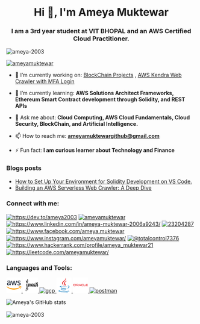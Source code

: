 <h1 align="center">Hi 👋, I'm Ameya Muktewar</h1>
<h3 align="center">I am a 3rd year student at VIT BHOPAL and an AWS Certified Cloud Practitioner.</h3>

<p align="left"> <img src="https://komarev.com/ghpvc/?username=ameya-2003&label=Profile%20views&color=0e75b6&style=flat" alt="ameya-2003" /> </p>

<p align="left"> <a href="https://twitter.com/ameyamuktewar" target="blank"><img src="https://img.shields.io/twitter/follow/ameyamuktewar?logo=twitter&style=for-the-badge" alt="ameyamuktewar" /></a> </p>

- 🔭 I’m currently working on: [BlockChain Projects](https://github.com/Ameya-2003/BlockChain) , [AWS Kendra Web Crawler with MFA Login](https://github.com/Ameya-2003/aws-step-functions-kendra-web-crawler-mfa-login)

- 🌱 I’m currently learning: **AWS Solutions Architect Frameworks, Ethereum Smart Contract development through Solidity, and REST APIs**

- 💬 Ask me about: **Cloud Computing, AWS Cloud Fundamentals, Cloud Security, BlockChain, and Artificial Intelligence.**

- 📫 How to reach me: **ameyamuktewargithub@gmail.com**

- ⚡ Fun fact: **I am curious learner about Technology and Finance**

### Blogs posts
<!-- BLOG-POST-LIST:START -->
- [How to Set Up Your Environment for Solidity Development on VS Code.](https://dev.to/ameya2003/how-to-set-up-your-environment-for-solidity-development-on-vs-code-3phn)
- [Building an AWS Serverless Web Crawler: A Deep Dive](https://dev.to/ameya2003/building-an-aws-serverless-web-crawler-a-deep-dive-47hc)
<!-- BLOG-POST-LIST:END -->

<h3 align="left">Connect with me:</h3>
<p align="left">
<a href="https://dev.to/https://dev.to/ameya2003" target="blank"><img align="center" src="https://raw.githubusercontent.com/rahuldkjain/github-profile-readme-generator/master/src/images/icons/Social/devto.svg" alt="https://dev.to/ameya2003" height="30" width="40" /></a>
<a href="https://twitter.com/ameyamuktewar" target="blank"><img align="center" src="https://raw.githubusercontent.com/rahuldkjain/github-profile-readme-generator/master/src/images/icons/Social/twitter.svg" alt="ameyamuktewar" height="30" width="40" /></a>
<a href="https://linkedin.com/in/https://www.linkedin.com/in/ameya-muktewar-2006a9243/" target="blank"><img align="center" src="https://raw.githubusercontent.com/rahuldkjain/github-profile-readme-generator/master/src/images/icons/Social/linked-in-alt.svg" alt="https://www.linkedin.com/in/ameya-muktewar-2006a9243/" height="30" width="40" /></a>
<a href="https://stackoverflow.com/users/23204287" target="blank"><img align="center" src="https://raw.githubusercontent.com/rahuldkjain/github-profile-readme-generator/master/src/images/icons/Social/stack-overflow.svg" alt="23204287" height="30" width="40" /></a>
<a href="https://fb.com/https://www.facebook.com/ameya.muktewar" target="blank"><img align="center" src="https://raw.githubusercontent.com/rahuldkjain/github-profile-readme-generator/master/src/images/icons/Social/facebook.svg" alt="https://www.facebook.com/ameya.muktewar" height="30" width="40" /></a>
<a href="https://instagram.com/https://www.instagram.com/ameyamuktewar/" target="blank"><img align="center" src="https://raw.githubusercontent.com/rahuldkjain/github-profile-readme-generator/master/src/images/icons/Social/instagram.svg" alt="https://www.instagram.com/ameyamuktewar/" height="30" width="40" /></a>
<a href="https://medium.com/@totalcontrol7376" target="blank"><img align="center" src="https://raw.githubusercontent.com/rahuldkjain/github-profile-readme-generator/master/src/images/icons/Social/medium.svg" alt="@totalcontrol7376" height="30" width="40" /></a>
<a href="https://www.hackerrank.com/https://www.hackerrank.com/profile/ameya_muktewar21" target="blank"><img align="center" src="https://raw.githubusercontent.com/rahuldkjain/github-profile-readme-generator/master/src/images/icons/Social/hackerrank.svg" alt="https://www.hackerrank.com/profile/ameya_muktewar21" height="30" width="40" /></a>
<a href="https://www.leetcode.com/https://leetcode.com/ameyamuktewar/" target="blank"><img align="center" src="https://raw.githubusercontent.com/rahuldkjain/github-profile-readme-generator/master/src/images/icons/Social/leet-code.svg" alt="https://leetcode.com/ameyamuktewar/" height="30" width="40" /></a>
</p>

<h3 align="left">Languages and Tools:</h3>
<p align="left"> <a href="https://aws.amazon.com" target="_blank" rel="noreferrer"> <img src="https://raw.githubusercontent.com/devicons/devicon/master/icons/amazonwebservices/amazonwebservices-original-wordmark.svg" alt="aws" width="40" height="40"/> </a> <a href="https://canvasjs.com" target="_blank" rel="noreferrer"> <img src="https://raw.githubusercontent.com/Hardik0307/Hardik0307/master/assets/canvasjs-charts.svg" alt="canvasjs" width="40" height="40"/> </a> <a href="https://cloud.google.com" target="_blank" rel="noreferrer"> <img src="https://www.vectorlogo.zone/logos/google_cloud/google_cloud-icon.svg" alt="gcp" width="40" height="40"/> </a> <a href="https://www.java.com" target="_blank" rel="noreferrer"> <img src="https://raw.githubusercontent.com/devicons/devicon/master/icons/java/java-original.svg" alt="java" width="40" height="40"/> </a> <a href="https://www.oracle.com/" target="_blank" rel="noreferrer"> <img src="https://raw.githubusercontent.com/devicons/devicon/master/icons/oracle/oracle-original.svg" alt="oracle" width="40" height="40"/> </a> <a href="https://postman.com" target="_blank" rel="noreferrer"> <img src="https://www.vectorlogo.zone/logos/getpostman/getpostman-icon.svg" alt="postman" width="40" height="40"/> </a> </p>

![Ameya's GitHub stats](https://github-readme-stats.vercel.app/api?username=ameya-2003&show_icons=true&theme=blue-green) <p><img align="center" src="https://github-readme-streak-stats.herokuapp.com/?user=ameya-2003&" alt="ameya-2003" /></p>





